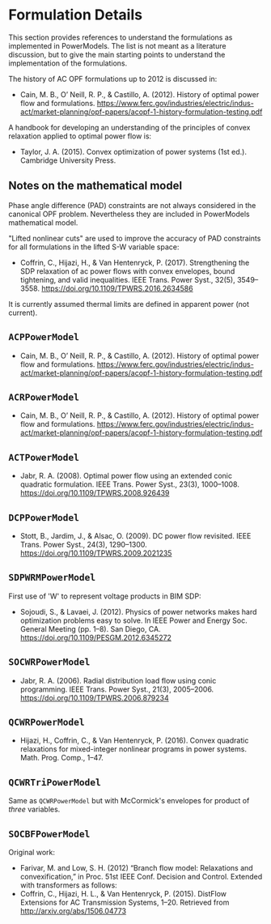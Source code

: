 # Formulation Details

This section provides references to understand the formulations as implemented in PowerModels. The list is not meant as a literature discussion, but to give the main starting points to understand the implementation of the formulations.

The history of AC OPF formulations up to 2012 is discussed in:
- Cain, M. B., O’ Neill, R. P., & Castillo, A. (2012). History of optimal power flow and formulations. <https://www.ferc.gov/industries/electric/indus-act/market-planning/opf-papers/acopf-1-history-formulation-testing.pdf>

A handbook for developing an understanding of the principles of convex relaxation applied to optimal power flow is:
- Taylor, J. A. (2015). Convex optimization of power systems (1st ed.). Cambridge University Press.

## Notes on the mathematical model
Phase angle difference (PAD) constraints are not always considered in the canonical OPF problem. Nevertheless they are included in PowerModels mathematical model.

"Lifted nonlinear cuts" are used to improve the accuracy of PAD constraints for all formulations in the lifted S-W variable space:
- Coffrin, C., Hijazi, H., & Van Hentenryck, P. (2017). Strengthening the SDP relaxation of ac power flows with convex envelopes, bound tightening, and valid inequalities. IEEE Trans. Power Syst., 32(5), 3549–3558. <https://doi.org/10.1109/TPWRS.2016.2634586>

It is currently assumed thermal limits are defined in apparent power (not current).


## `ACPPowerModel`
- Cain, M. B., O’ Neill, R. P., & Castillo, A. (2012). History of optimal power flow and formulations. <https://www.ferc.gov/industries/electric/indus-act/market-planning/opf-papers/acopf-1-history-formulation-testing.pdf>


## `ACRPowerModel`
- Cain, M. B., O’ Neill, R. P., & Castillo, A. (2012). History of optimal power flow and formulations. <https://www.ferc.gov/industries/electric/indus-act/market-planning/opf-papers/acopf-1-history-formulation-testing.pdf>


## `ACTPowerModel`
- Jabr, R. A. (2008). Optimal power flow using an extended conic quadratic formulation. IEEE Trans. Power Syst., 23(3), 1000–1008. <https://doi.org/10.1109/TPWRS.2008.926439>

## `DCPPowerModel`
- Stott, B., Jardim, J., & Alsac, O. (2009). DC power flow revisited. IEEE Trans. Power Syst., 24(3), 1290–1300. <https://doi.org/10.1109/TPWRS.2009.2021235>

## `SDPWRMPowerModel`
First use of 'W' to represent voltage products in BIM SDP:
- Sojoudi, S., & Lavaei, J. (2012). Physics of power networks makes hard optimization problems easy to solve. In IEEE Power and Energy Soc. General Meeting (pp. 1–8). San Diego, CA. <https://doi.org/10.1109/PESGM.2012.6345272>


## `SOCWRPowerModel`
- Jabr, R. A. (2006). Radial distribution load flow using conic programming. IEEE Trans. Power Syst., 21(3), 2005–2006. <https://doi.org/10.1109/TPWRS.2006.879234>


## `QCWRPowerModel`
- Hijazi, H., Coffrin, C., & Van Hentenryck, P. (2016). Convex quadratic relaxations for mixed-integer nonlinear programs in power systems. Math. Prog. Comp., 1–47.

## `QCWRTriPowerModel`
Same as `QCWRPowerModel` but with McCormick's envelopes for product of *three* variables.


## `SOCBFPowerModel`
Original work:
- Farivar, M. and Low, S. H. (2012) “Branch flow model: Relaxations and convexification,” in Proc. 51st IEEE Conf. Decision and Control.
Extended with transformers as follows:
- Coffrin, C., Hijazi, H. L., & Van Hentenryck, P. (2015). DistFlow Extensions for AC Transmission Systems, 1–20. Retrieved from <http://arxiv.org/abs/1506.04773>
